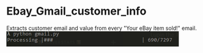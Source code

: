 # Ebay_Gmail_customer_info
Extracts customer email and value from every "Your eBay item sold!" email. 
![egbot](https://github.com/Sleepingpirates/Ebay_Gmail_customer_info/blob/master/working1.gif?raw=true)
